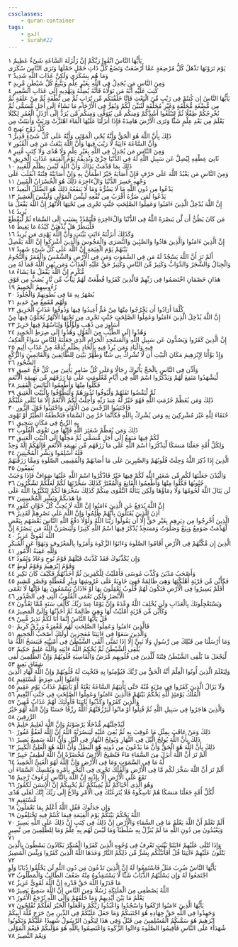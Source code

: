 ```yaml
---
cssclasses:
    - quran-container
tags:
    - الحج
    - surah#22
---
```


يَأَيُّهَا النَّاسُ اتَّقُوا رَبَّكُمْ إِنَّ زَلْزَلَةَ السَّاعَةِ شَىْءٌ عَظِيمٌ  ١<br>
يَوْمَ تَرَوْنَهَا تَذْهَلُ كُلُّ مُرْضِعَةٍ عَمَّا أَرْضَعَتْ وَتَضَعُ كُلُّ ذَاتِ حَمْلٍ حَمْلَهَا وَتَرَى النَّاسَ سُكَرَى وَمَا هُم بِسُكَرَى وَلَكِنَّ عَذَابَ اللَّهِ شَدِيدٌ  ٢<br>
وَمِنَ النَّاسِ مَن يُجَدِلُ فِى اللَّهِ بِغَيْرِ عِلْمٍ وَيَتَّبِعُ كُلَّ شَيْطَنٍ مَّرِيدٍ  ٣<br>
كُتِبَ عَلَيْهِ أَنَّهُ مَن تَوَلَّاهُ فَأَنَّهُ يُضِلُّهُ وَيَهْدِيهِ إِلَى عَذَابِ السَّعِيرِ  ٤<br>
يَأَيُّهَا النَّاسُ إِن كُنتُمْ فِى رَيْبٍ مِّنَ الْبَعْثِ فَإِنَّا خَلَقْنَكُم مِّن تُرَابٍ ثُمَّ مِن نُّطْفَةٍ ثُمَّ مِنْ عَلَقَةٍ ثُمَّ مِن مُّضْغَةٍ مُّخَلَّقَةٍ وَغَيْرِ مُخَلَّقَةٍ لِّنُبَيِّنَ لَكُمْ وَنُقِرُّ فِى الْأَرْحَامِ مَا نَشَاءُ إِلَى أَجَلٍ مُّسَمًّى ثُمَّ نُخْرِجُكُمْ طِفْلًا ثُمَّ لِتَبْلُغُوا أَشُدَّكُمْ وَمِنكُم مَّن يُتَوَفَّى وَمِنكُم مَّن يُرَدُّ إِلَى أَرْذَلِ الْعُمُرِ لِكَيْلَا يَعْلَمَ مِن بَعْدِ عِلْمٍ شَئًْا وَتَرَى الْأَرْضَ هَامِدَةً فَإِذَا أَنزَلْنَا عَلَيْهَا الْمَاءَ اهْتَزَّتْ وَرَبَتْ وَأَنبَتَتْ مِن كُلِّ زَوْجٍ بَهِيجٍ  ٥<br>
ذَلِكَ بِأَنَّ اللَّهَ هُوَ الْحَقُّ وَأَنَّهُ يُحْىِ الْمَوْتَى وَأَنَّهُ عَلَى كُلِّ شَىْءٍ قَدِيرٌ  ٦<br>
وَأَنَّ السَّاعَةَ ءَاتِيَةٌ لَّا رَيْبَ فِيهَا وَأَنَّ اللَّهَ يَبْعَثُ مَن فِى الْقُبُورِ  ٧<br>
وَمِنَ النَّاسِ مَن يُجَدِلُ فِى اللَّهِ بِغَيْرِ عِلْمٍ وَلَا هُدًى وَلَا كِتَبٍ مُّنِيرٍ  ٨<br>
ثَانِىَ عِطْفِهِ لِيُضِلَّ عَن سَبِيلِ اللَّهِ لَهُ فِى الدُّنْيَا خِزْىٌ وَنُذِيقُهُ يَوْمَ الْقِيَمَةِ عَذَابَ الْحَرِيقِ  ٩<br>
ذَلِكَ بِمَا قَدَّمَتْ يَدَاكَ وَأَنَّ اللَّهَ لَيْسَ بِظَلَّمٍ لِّلْعَبِيدِ  ١۰<br>
وَمِنَ النَّاسِ مَن يَعْبُدُ اللَّهَ عَلَى حَرْفٍ فَإِنْ أَصَابَهُ خَيْرٌ اطْمَأَنَّ بِهِ وَإِنْ أَصَابَتْهُ فِتْنَةٌ انقَلَبَ عَلَى وَجْهِهِ خَسِرَ الدُّنْيَا وَالْءَاخِرَةَ ذَلِكَ هُوَ الْخُسْرَانُ الْمُبِينُ  ١١<br>
يَدْعُوا مِن دُونِ اللَّهِ مَا لَا يَضُرُّهُ وَمَا لَا يَنفَعُهُ ذَلِكَ هُوَ الضَّلَلُ الْبَعِيدُ  ١٢<br>
يَدْعُوا لَمَن ضَرُّهُ أَقْرَبُ مِن نَّفْعِهِ لَبِئْسَ الْمَوْلَى وَلَبِئْسَ الْعَشِيرُ  ١٣<br>
إِنَّ اللَّهَ يُدْخِلُ الَّذِينَ ءَامَنُوا وَعَمِلُوا الصَّلِحَتِ جَنَّتٍ تَجْرِى مِن تَحْتِهَا الْأَنْهَرُ إِنَّ اللَّهَ يَفْعَلُ مَا يُرِيدُ  ١٤<br>
مَن كَانَ يَظُنُّ أَن لَّن يَنصُرَهُ اللَّهُ فِى الدُّنْيَا وَالْءَاخِرَةِ فَلْيَمْدُدْ بِسَبَبٍ إِلَى السَّمَاءِ ثُمَّ لْيَقْطَعْ فَلْيَنظُرْ هَلْ يُذْهِبَنَّ كَيْدُهُ مَا يَغِيظُ  ١٥<br>
وَكَذَلِكَ أَنزَلْنَهُ ءَايَتٍ بَيِّنَتٍ وَأَنَّ اللَّهَ يَهْدِى مَن يُرِيدُ  ١٦<br>
إِنَّ الَّذِينَ ءَامَنُوا وَالَّذِينَ هَادُوا وَالصَّبِِٔينَ وَالنَّصَرَى وَالْمَجُوسَ وَالَّذِينَ أَشْرَكُوا إِنَّ اللَّهَ يَفْصِلُ بَيْنَهُمْ يَوْمَ الْقِيَمَةِ إِنَّ اللَّهَ عَلَى كُلِّ شَىْءٍ شَهِيدٌ  ١٧<br>
أَلَمْ تَرَ أَنَّ اللَّهَ يَسْجُدُ لَهُ مَن فِى السَّمَوَتِ وَمَن فِى الْأَرْضِ وَالشَّمْسُ وَالْقَمَرُ وَالنُّجُومُ وَالْجِبَالُ وَالشَّجَرُ وَالدَّوَابُّ وَكَثِيرٌ مِّنَ النَّاسِ وَكَثِيرٌ حَقَّ عَلَيْهِ الْعَذَابُ وَمَن يُهِنِ اللَّهُ فَمَا لَهُ مِن مُّكْرِمٍ إِنَّ اللَّهَ يَفْعَلُ مَا يَشَاءُ  ١٨<br>
هَذَانِ خَصْمَانِ اخْتَصَمُوا فِى رَبِّهِمْ فَالَّذِينَ كَفَرُوا قُطِّعَتْ لَهُمْ ثِيَابٌ مِّن نَّارٍ يُصَبُّ مِن فَوْقِ رُءُوسِهِمُ الْحَمِيمُ  ١٩<br>
يُصْهَرُ بِهِ مَا فِى بُطُونِهِمْ وَالْجُلُودُ  ٢۰<br>
وَلَهُم مَّقَمِعُ مِنْ حَدِيدٍ  ٢١<br>
كُلَّمَا أَرَادُوا أَن يَخْرُجُوا مِنْهَا مِنْ غَمٍّ أُعِيدُوا فِيهَا وَذُوقُوا عَذَابَ الْحَرِيقِ  ٢٢<br>
إِنَّ اللَّهَ يُدْخِلُ الَّذِينَ ءَامَنُوا وَعَمِلُوا الصَّلِحَتِ جَنَّتٍ تَجْرِى مِن تَحْتِهَا الْأَنْهَرُ يُحَلَّوْنَ فِيهَا مِنْ أَسَاوِرَ مِن ذَهَبٍ وَلُؤْلُؤًا وَلِبَاسُهُمْ فِيهَا حَرِيرٌ  ٢٣<br>
وَهُدُوا إِلَى الطَّيِّبِ مِنَ الْقَوْلِ وَهُدُوا إِلَى صِرَطِ الْحَمِيدِ  ٢٤<br>
إِنَّ الَّذِينَ كَفَرُوا وَيَصُدُّونَ عَن سَبِيلِ اللَّهِ وَالْمَسْجِدِ الْحَرَامِ الَّذِى جَعَلْنَهُ لِلنَّاسِ سَوَاءً الْعَكِفُ فِيهِ وَالْبَادِ وَمَن يُرِدْ فِيهِ بِإِلْحَادٍ بِظُلْمٍ نُّذِقْهُ مِنْ عَذَابٍ أَلِيمٍ  ٢٥<br>
وَإِذْ بَوَّأْنَا لِإِبْرَهِيمَ مَكَانَ الْبَيْتِ أَن لَّا تُشْرِكْ بِى شَئًْا وَطَهِّرْ بَيْتِىَ لِلطَّائِفِينَ وَالْقَائِمِينَ وَالرُّكَّعِ السُّجُودِ  ٢٦<br>
وَأَذِّن فِى النَّاسِ بِالْحَجِّ يَأْتُوكَ رِجَالًا وَعَلَى كُلِّ ضَامِرٍ يَأْتِينَ مِن كُلِّ فَجٍّ عَمِيقٍ  ٢٧<br>
لِّيَشْهَدُوا مَنَفِعَ لَهُمْ وَيَذْكُرُوا اسْمَ اللَّهِ فِى أَيَّامٍ مَّعْلُومَتٍ عَلَى مَا رَزَقَهُم مِّن بَهِيمَةِ الْأَنْعَمِ فَكُلُوا مِنْهَا وَأَطْعِمُوا الْبَائِسَ الْفَقِيرَ  ٢٨<br>
ثُمَّ لْيَقْضُوا تَفَثَهُمْ وَلْيُوفُوا نُذُورَهُمْ وَلْيَطَّوَّفُوا بِالْبَيْتِ الْعَتِيقِ  ٢٩<br>
ذَلِكَ وَمَن يُعَظِّمْ حُرُمَتِ اللَّهِ فَهُوَ خَيْرٌ لَّهُ عِندَ رَبِّهِ وَأُحِلَّتْ لَكُمُ الْأَنْعَمُ إِلَّا مَا يُتْلَى عَلَيْكُمْ فَاجْتَنِبُوا الرِّجْسَ مِنَ الْأَوْثَنِ وَاجْتَنِبُوا قَوْلَ الزُّورِ  ٣۰<br>
حُنَفَاءَ لِلَّهِ غَيْرَ مُشْرِكِينَ بِهِ وَمَن يُشْرِكْ بِاللَّهِ فَكَأَنَّمَا خَرَّ مِنَ السَّمَاءِ فَتَخْطَفُهُ الطَّيْرُ أَوْ تَهْوِى بِهِ الرِّيحُ فِى مَكَانٍ سَحِيقٍ  ٣١<br>
ذَلِكَ وَمَن يُعَظِّمْ شَعَئِرَ اللَّهِ فَإِنَّهَا مِن تَقْوَى الْقُلُوبِ  ٣٢<br>
لَكُمْ فِيهَا مَنَفِعُ إِلَى أَجَلٍ مُّسَمًّى ثُمَّ مَحِلُّهَا إِلَى الْبَيْتِ الْعَتِيقِ  ٣٣<br>
وَلِكُلِّ أُمَّةٍ جَعَلْنَا مَنسَكًا لِّيَذْكُرُوا اسْمَ اللَّهِ عَلَى مَا رَزَقَهُم مِّن بَهِيمَةِ الْأَنْعَمِ فَإِلَهُكُمْ إِلَهٌ وَحِدٌ فَلَهُ أَسْلِمُوا وَبَشِّرِ الْمُخْبِتِينَ  ٣٤<br>
الَّذِينَ إِذَا ذُكِرَ اللَّهُ وَجِلَتْ قُلُوبُهُمْ وَالصَّبِرِينَ عَلَى مَا أَصَابَهُمْ وَالْمُقِيمِى الصَّلَوةِ وَمِمَّا رَزَقْنَهُمْ يُنفِقُونَ  ٣٥<br>
وَالْبُدْنَ جَعَلْنَهَا لَكُم مِّن شَعَئِرِ اللَّهِ لَكُمْ فِيهَا خَيْرٌ فَاذْكُرُوا اسْمَ اللَّهِ عَلَيْهَا صَوَافَّ فَإِذَا وَجَبَتْ جُنُوبُهَا فَكُلُوا مِنْهَا وَأَطْعِمُوا الْقَانِعَ وَالْمُعْتَرَّ كَذَلِكَ سَخَّرْنَهَا لَكُمْ لَعَلَّكُمْ تَشْكُرُونَ  ٣٦<br>
لَن يَنَالَ اللَّهَ لُحُومُهَا وَلَا دِمَاؤُهَا وَلَكِن يَنَالُهُ التَّقْوَى مِنكُمْ كَذَلِكَ سَخَّرَهَا لَكُمْ لِتُكَبِّرُوا اللَّهَ عَلَى مَا هَدَىكُمْ وَبَشِّرِ الْمُحْسِنِينَ  ٣٧<br>
إِنَّ اللَّهَ يُدَفِعُ عَنِ الَّذِينَ ءَامَنُوا إِنَّ اللَّهَ لَا يُحِبُّ كُلَّ خَوَّانٍ كَفُورٍ  ٣٨<br>
أُذِنَ لِلَّذِينَ يُقَتَلُونَ بِأَنَّهُمْ ظُلِمُوا وَإِنَّ اللَّهَ عَلَى نَصْرِهِمْ لَقَدِيرٌ  ٣٩<br>
الَّذِينَ أُخْرِجُوا مِن دِيَرِهِم بِغَيْرِ حَقٍّ إِلَّا أَن يَقُولُوا رَبُّنَا اللَّهُ وَلَوْلَا دَفْعُ اللَّهِ النَّاسَ بَعْضَهُم بِبَعْضٍ لَّهُدِّمَتْ صَوَمِعُ وَبِيَعٌ وَصَلَوَتٌ وَمَسَجِدُ يُذْكَرُ فِيهَا اسْمُ اللَّهِ كَثِيرًا وَلَيَنصُرَنَّ اللَّهُ مَن يَنصُرُهُ إِنَّ اللَّهَ لَقَوِىٌّ عَزِيزٌ  ٤۰<br>
الَّذِينَ إِن مَّكَّنَّهُمْ فِى الْأَرْضِ أَقَامُوا الصَّلَوةَ وَءَاتَوُا الزَّكَوةَ وَأَمَرُوا بِالْمَعْرُوفِ وَنَهَوْا عَنِ الْمُنكَرِ وَلِلَّهِ عَقِبَةُ الْأُمُورِ  ٤١<br>
وَإِن يُكَذِّبُوكَ فَقَدْ كَذَّبَتْ قَبْلَهُمْ قَوْمُ نُوحٍ وَعَادٌ وَثَمُودُ  ٤٢<br>
وَقَوْمُ إِبْرَهِيمَ وَقَوْمُ لُوطٍ  ٤٣<br>
وَأَصْحَبُ مَدْيَنَ وَكُذِّبَ مُوسَى فَأَمْلَيْتُ لِلْكَفِرِينَ ثُمَّ أَخَذْتُهُمْ فَكَيْفَ كَانَ نَكِيرِ  ٤٤<br>
فَكَأَيِّن مِّن قَرْيَةٍ أَهْلَكْنَهَا وَهِىَ ظَالِمَةٌ فَهِىَ خَاوِيَةٌ عَلَى عُرُوشِهَا وَبِئْرٍ مُّعَطَّلَةٍ وَقَصْرٍ مَّشِيدٍ  ٤٥<br>
أَفَلَمْ يَسِيرُوا فِى الْأَرْضِ فَتَكُونَ لَهُمْ قُلُوبٌ يَعْقِلُونَ بِهَا أَوْ ءَاذَانٌ يَسْمَعُونَ بِهَا فَإِنَّهَا لَا تَعْمَى الْأَبْصَرُ وَلَكِن تَعْمَى الْقُلُوبُ الَّتِى فِى الصُّدُورِ  ٤٦<br>
وَيَسْتَعْجِلُونَكَ بِالْعَذَابِ وَلَن يُخْلِفَ اللَّهُ وَعْدَهُ وَإِنَّ يَوْمًا عِندَ رَبِّكَ كَأَلْفِ سَنَةٍ مِّمَّا تَعُدُّونَ  ٤٧<br>
وَكَأَيِّن مِّن قَرْيَةٍ أَمْلَيْتُ لَهَا وَهِىَ ظَالِمَةٌ ثُمَّ أَخَذْتُهَا وَإِلَىَّ الْمَصِيرُ  ٤٨<br>
قُلْ يَأَيُّهَا النَّاسُ إِنَّمَا أَنَا لَكُمْ نَذِيرٌ مُّبِينٌ  ٤٩<br>
فَالَّذِينَ ءَامَنُوا وَعَمِلُوا الصَّلِحَتِ لَهُم مَّغْفِرَةٌ وَرِزْقٌ كَرِيمٌ  ٥۰<br>
وَالَّذِينَ سَعَوْا فِى ءَايَتِنَا مُعَجِزِينَ أُولَئِكَ أَصْحَبُ الْجَحِيمِ  ٥١<br>
وَمَا أَرْسَلْنَا مِن قَبْلِكَ مِن رَّسُولٍ وَلَا نَبِىٍّ إِلَّا إِذَا تَمَنَّى أَلْقَى الشَّيْطَنُ فِى أُمْنِيَّتِهِ فَيَنسَخُ اللَّهُ مَا يُلْقِى الشَّيْطَنُ ثُمَّ يُحْكِمُ اللَّهُ ءَايَتِهِ وَاللَّهُ عَلِيمٌ حَكِيمٌ  ٥٢<br>
لِّيَجْعَلَ مَا يُلْقِى الشَّيْطَنُ فِتْنَةً لِّلَّذِينَ فِى قُلُوبِهِم مَّرَضٌ وَالْقَاسِيَةِ قُلُوبُهُمْ وَإِنَّ الظَّلِمِينَ لَفِى شِقَاقٍ بَعِيدٍ  ٥٣<br>
وَلِيَعْلَمَ الَّذِينَ أُوتُوا الْعِلْمَ أَنَّهُ الْحَقُّ مِن رَّبِّكَ فَيُؤْمِنُوا بِهِ فَتُخْبِتَ لَهُ قُلُوبُهُمْ وَإِنَّ اللَّهَ لَهَادِ الَّذِينَ ءَامَنُوا إِلَى صِرَطٍ مُّسْتَقِيمٍ  ٥٤<br>
وَلَا يَزَالُ الَّذِينَ كَفَرُوا فِى مِرْيَةٍ مِّنْهُ حَتَّى تَأْتِيَهُمُ السَّاعَةُ بَغْتَةً أَوْ يَأْتِيَهُمْ عَذَابُ يَوْمٍ عَقِيمٍ  ٥٥<br>
الْمُلْكُ يَوْمَئِذٍ لِّلَّهِ يَحْكُمُ بَيْنَهُمْ فَالَّذِينَ ءَامَنُوا وَعَمِلُوا الصَّلِحَتِ فِى جَنَّتِ النَّعِيمِ  ٥٦<br>
وَالَّذِينَ كَفَرُوا وَكَذَّبُوا بَِٔايَتِنَا فَأُولَئِكَ لَهُمْ عَذَابٌ مُّهِينٌ  ٥٧<br>
وَالَّذِينَ هَاجَرُوا فِى سَبِيلِ اللَّهِ ثُمَّ قُتِلُوا أَوْ مَاتُوا لَيَرْزُقَنَّهُمُ اللَّهُ رِزْقًا حَسَنًا وَإِنَّ اللَّهَ لَهُوَ خَيْرُ الرَّزِقِينَ  ٥٨<br>
لَيُدْخِلَنَّهُم مُّدْخَلًا يَرْضَوْنَهُ وَإِنَّ اللَّهَ لَعَلِيمٌ حَلِيمٌ  ٥٩<br>
ذَلِكَ وَمَنْ عَاقَبَ بِمِثْلِ مَا عُوقِبَ بِهِ ثُمَّ بُغِىَ عَلَيْهِ لَيَنصُرَنَّهُ اللَّهُ إِنَّ اللَّهَ لَعَفُوٌّ غَفُورٌ  ٦۰<br>
ذَلِكَ بِأَنَّ اللَّهَ يُولِجُ الَّيْلَ فِى النَّهَارِ وَيُولِجُ النَّهَارَ فِى الَّيْلِ وَأَنَّ اللَّهَ سَمِيعٌ بَصِيرٌ  ٦١<br>
ذَلِكَ بِأَنَّ اللَّهَ هُوَ الْحَقُّ وَأَنَّ مَا يَدْعُونَ مِن دُونِهِ هُوَ الْبَطِلُ وَأَنَّ اللَّهَ هُوَ الْعَلِىُّ الْكَبِيرُ  ٦٢<br>
أَلَمْ تَرَ أَنَّ اللَّهَ أَنزَلَ مِنَ السَّمَاءِ مَاءً فَتُصْبِحُ الْأَرْضُ مُخْضَرَّةً إِنَّ اللَّهَ لَطِيفٌ خَبِيرٌ  ٦٣<br>
لَّهُ مَا فِى السَّمَوَتِ وَمَا فِى الْأَرْضِ وَإِنَّ اللَّهَ لَهُوَ الْغَنِىُّ الْحَمِيدُ  ٦٤<br>
أَلَمْ تَرَ أَنَّ اللَّهَ سَخَّرَ لَكُم مَّا فِى الْأَرْضِ وَالْفُلْكَ تَجْرِى فِى الْبَحْرِ بِأَمْرِهِ وَيُمْسِكُ السَّمَاءَ أَن تَقَعَ عَلَى الْأَرْضِ إِلَّا بِإِذْنِهِ إِنَّ اللَّهَ بِالنَّاسِ لَرَءُوفٌ رَّحِيمٌ  ٦٥<br>
وَهُوَ الَّذِى أَحْيَاكُمْ ثُمَّ يُمِيتُكُمْ ثُمَّ يُحْيِيكُمْ إِنَّ الْإِنسَنَ لَكَفُورٌ  ٦٦<br>
لِّكُلِّ أُمَّةٍ جَعَلْنَا مَنسَكًا هُمْ نَاسِكُوهُ فَلَا يُنَزِعُنَّكَ فِى الْأَمْرِ وَادْعُ إِلَى رَبِّكَ إِنَّكَ لَعَلَى هُدًى مُّسْتَقِيمٍ  ٦٧<br>
وَإِن جَدَلُوكَ فَقُلِ اللَّهُ أَعْلَمُ بِمَا تَعْمَلُونَ  ٦٨<br>
اللَّهُ يَحْكُمُ بَيْنَكُمْ يَوْمَ الْقِيَمَةِ فِيمَا كُنتُمْ فِيهِ تَخْتَلِفُونَ  ٦٩<br>
أَلَمْ تَعْلَمْ أَنَّ اللَّهَ يَعْلَمُ مَا فِى السَّمَاءِ وَالْأَرْضِ إِنَّ ذَلِكَ فِى كِتَبٍ إِنَّ ذَلِكَ عَلَى اللَّهِ يَسِيرٌ  ٧۰<br>
وَيَعْبُدُونَ مِن دُونِ اللَّهِ مَا لَمْ يُنَزِّلْ بِهِ سُلْطَنًا وَمَا لَيْسَ لَهُم بِهِ عِلْمٌ وَمَا لِلظَّلِمِينَ مِن نَّصِيرٍ  ٧١<br>
وَإِذَا تُتْلَى عَلَيْهِمْ ءَايَتُنَا بَيِّنَتٍ تَعْرِفُ فِى وُجُوهِ الَّذِينَ كَفَرُوا الْمُنكَرَ يَكَادُونَ يَسْطُونَ بِالَّذِينَ يَتْلُونَ عَلَيْهِمْ ءَايَتِنَا قُلْ أَفَأُنَبِّئُكُم بِشَرٍّ مِّن ذَلِكُمُ النَّارُ وَعَدَهَا اللَّهُ الَّذِينَ كَفَرُوا وَبِئْسَ الْمَصِيرُ  ٧٢<br>
يَأَيُّهَا النَّاسُ ضُرِبَ مَثَلٌ فَاسْتَمِعُوا لَهُ إِنَّ الَّذِينَ تَدْعُونَ مِن دُونِ اللَّهِ لَن يَخْلُقُوا ذُبَابًا وَلَوِ اجْتَمَعُوا لَهُ وَإِن يَسْلُبْهُمُ الذُّبَابُ شَئًْا لَّا يَسْتَنقِذُوهُ مِنْهُ ضَعُفَ الطَّالِبُ وَالْمَطْلُوبُ  ٧٣<br>
مَا قَدَرُوا اللَّهَ حَقَّ قَدْرِهِ إِنَّ اللَّهَ لَقَوِىٌّ عَزِيزٌ  ٧٤<br>
اللَّهُ يَصْطَفِى مِنَ الْمَلَئِكَةِ رُسُلًا وَمِنَ النَّاسِ إِنَّ اللَّهَ سَمِيعٌ بَصِيرٌ  ٧٥<br>
يَعْلَمُ مَا بَيْنَ أَيْدِيهِمْ وَمَا خَلْفَهُمْ وَإِلَى اللَّهِ تُرْجَعُ الْأُمُورُ  ٧٦<br>
يَأَيُّهَا الَّذِينَ ءَامَنُوا ارْكَعُوا وَاسْجُدُوا وَاعْبُدُوا رَبَّكُمْ وَافْعَلُوا الْخَيْرَ لَعَلَّكُمْ تُفْلِحُونَ  ٧٧<br>
وَجَهِدُوا فِى اللَّهِ حَقَّ جِهَادِهِ هُوَ اجْتَبَىكُمْ وَمَا جَعَلَ عَلَيْكُمْ فِى الدِّينِ مِنْ حَرَجٍ مِّلَّةَ أَبِيكُمْ إِبْرَهِيمَ هُوَ سَمَّىكُمُ الْمُسْلِمِينَ مِن قَبْلُ وَفِى هَذَا لِيَكُونَ الرَّسُولُ شَهِيدًا عَلَيْكُمْ وَتَكُونُوا شُهَدَاءَ عَلَى النَّاسِ فَأَقِيمُوا الصَّلَوةَ وَءَاتُوا الزَّكَوةَ وَاعْتَصِمُوا بِاللَّهِ هُوَ مَوْلَىكُمْ فَنِعْمَ الْمَوْلَى وَنِعْمَ النَّصِيرُ  ٧٨<br>
